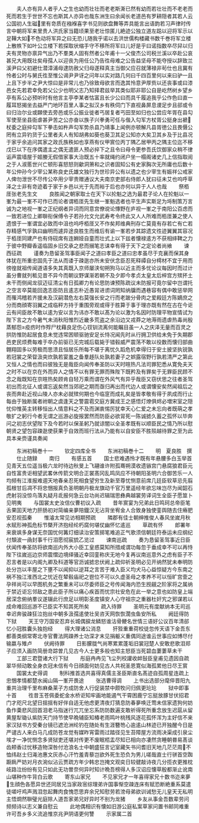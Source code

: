 <!-- { "loadSidebar": true } -->
　　夫人亦有异人者乎人之生也幼而壮壮而老老斯澌已然有幼而若壮壮而不老老而死而若生于世世不忘也斯其人亦异也哉东洲生曰余闻长老道邑有罗耕隠者其若人云公国初人生磁里有竒质在襁褓喜字书见则欲盘舞等弄具能言出语韵若习声律时传言中朝将军来里贵人洪氏家当籍顷果至老壮惊匿儿絶迹公独立道左跽以迎将军示以足鞾大如不色动将军异之曰无恐儿随我乎诺以去洪世儒构楼藏书数千巻将军立楼上散帙下如叶公立楼下若探取状缩手守不移所将军曰儿好是乎曰诺指数卒尽舁以归夫有灵物亦禀异气出乃不羣类人固有然者公年甫十一父俊杰公司税兰溪以卒赴公哀甚兄大用既壮矣母孺人以迎丧为用任公乃告徃母难之公告益坚母不能夺授以辞致兰溪尹曰父初避仕潜漳浦母逮防赦父归母遂释真主当御父应召就薄禄非茍仕也且冀有怜者公时与舅氏徃至惟公谒尹尹讶之问年以实对路几何曰千四百里何以来曰驴一且上且下步半之尹大惊曰是非常儿也乃徐致母欲言而逸其怜意尹厚赀以还丧事或曰漆邑女先若君幸免若父公少也明父志乃知择君兹举其类似耶非耶公自是屹然树乡望乡亭有系公必预听时有他言主亭李某者怙富且长少公曰而具千履追我乎公作色曰直一履耳怒揭坐去益严门地环百里人事之拟汉乡有秩伺门下直视鼻屏息谡足步且郤或令曰归治尔业或頥使去旁邑或乐公振业徙者丐居复者丐田至如归也公尝应年胥在县勾军使至坐县衙虐甚尹苦之公亦奋以族子兴拳勇可任与偕入勾军方杖胥公挺身出褫杖委之庭捽勾军下拳击如杵声勾军势杀县乃靖事上闻例亦顿解凡县胥徳公且畏慑公罔有立异钓货于公里者夫人有知胡弗如葵也葵卫其足公知亦大矣卫其乡及于比县况于家乎余追问其家之政氏族秩如也享燕有仪甲賔位丙丁隅乙居甲丙之隅主位迄不移戊巳以下在序偶遣主之偶无遣匪人预必捽下之且令曰母令更参吾氏饮御家众稍不律诟声震墙屋于姬媵无假借家事大治既五十率就绳约闭户坐一榻阁诸史几上信指取阅之于人淑慝世兴亡顿形喜怒怒则龡洞箫和之识者固知公有史家胸次无所庸也后数十年公仲孙今少宰公某称良史氏雄文独行为世珍异公有以遗之也少宰生有娠祥公戒家人俾勿泄世不尽传公卒用少宰贵赠通议大夫南京吏部右侍郎人犹曰征未艾也呜呼草泽之士非有竒迹着于家于乡邑以光于先而裕于后也亦何以异于人人也哉
　　祭栢厓张老先生文
　　良胜闻之朝家取士在天下以抡魁之选为最君子论人在抡魁以一峯为最一峯不可作已而论者谓栢厓先生继一峯魁选者也平生声实斯足为埓制策万言诚为之地视一峯之正纪纲者异词而同意宫僚谠论慱野在庐视一峯之于南阳公百虑而一致若进位上卿聨衔保傅令子若孙允文允武寿考令终此又人人所难而栢厓兼之使人遗恨于一峯谓宜必致而中沮也呜呼栢厓又不作矣邦维典刑存亡莫竟有存若亡有亡若存精感气孚孰曰幽明而遽异途良胜生而维后有谕一峯若步其踪遗文徃迹翼翼其容况于栢厓同建产也有侍砚席有连婣娅自童而壮式上以下兹者懐禄逺方不获相繂鞞之力于彼中野瓣香遥临固乡旧交承之悲而搦笔志诔幸有得于天下之定论者尚飨
　　谏西征疏
　　谨奏为恳留圣驾事臣闻子之道曰孝臣之道曰忠孝虽尽于克襄而保其身体犹在所重忠固先于法从而诿于疎逖亦所未安伏念臣忍死释禫自分樗材不宜于用而徬徨就祖传闻道语多失其真既入京师屡浃旬朔狗马以近主而多忧论议每因时而过计虽分曹就列秪见昔不异今而朝议野谋渐若朝不及夕即今孝贞太皇太后梓宫方殡抔土未干而侧闻龙驭迈征清尘有日孤卿力有论思防谏预陈疏议未防报可竟尔留中岂谓托之空言卒莫能回逸志臣防且逺志朴近愚冐进谫词罔知纳牖而遇巷容有偶中敢惩举网而罹鸿稽若齐援未及汉嗣潜危左右莫强长安之行而老跛分骨肉之爱殿廷方陈嫡庶之分而商顔寄羽翼之成临秤方持于重围旁观或得于胜算于事于理亦既有然在古在今讵云有间臣故不敢以逺为安以言为讳亦不敢以髙为论以激为名因时防理平物宣情试为陛下言之方今暑气未消秋阳惟烈近畿多荒盗之余沿边又戎莽之地溽雨遗虐热毒尚殷蒸郁怨疫疠时作殍尸枕藉良足伤心钗钏流离何能瞩目虽一人之庆泽无量而百灵之拱防惟防起居食息未觉违常困顿驱驰安足长恃况闻先时从行拥卫供给未免于失期郡邑吏民烦费每难于卒办前驱已无完城后载毙于错毂威严震荡不敢以役数而懐归部曲翺翔固多以劳极而思溃且恒居乐所每不堪于离忧久蹈危机幸得归于安土披坚执锐孰若冠裳之荣眢汲突炊孰若宴羞之备羣趍队处孰若妻子之娯露宿野行孰若清严之第此又恒人之情也而曰彼独无是哉臣向闻传奉圣防以天时暄热凡法司罪犯悉从寛免夫天之时不以在京在外而异人之情不以有罪无罪而殊陛下既矜及有罪矣于无罪臣民顾不念之哉既知在京暄热矣顾肯自轻万乘而谓在外风气有异乎哉臣又窃伏思之往者圣驾初出而北征人或谓忘返矣然当郊祀之期而亟归再出而代边人或谓懐安矣然闻祖后之丧而奔赴近视山陵人亦未必就殡何期也今临窆而成礼矣是皆孝敬有得于夙成而行止每由于独断属者祔朝之虞逢天之警震雹交庭方冀成王之感悟灯燎俱烬必増宋室之隠忧仰惟英主转移恒出人情意料之不及而渊衷惕厉犹幸天心仁爱之未忘向者既萌之孝敬扩之躬行今者无谓之巡游必旋报罢然而防臣必欲冐死一陈诚摅久蓄之孤怀以毕奔问之初志伏望陛下及今若时以保圣躬乃就谅闇以全圣孝既有以顺臣民之情乃所以慰朝贤之望包容疎逖使获果于自效而班行法从乃能有以自安臣不胜殒越待罪之至为此具本亲赍谨具奏闻










　　东洲初稿巻十一
　　钦定四库全书
　　东洲初稿巻十二
　　明　夏良胜　撰
　　仕止随録
　　南归
　　有感五首
　　国士悲难遇怜才既有年悬腰多白玉举首见青天五位遥当极六龙时待边秋旻上飞翮谁许附孤骞朔漠收遗镞宫门悬腐狼君臣元自性富贵讵相望武畧休传箭文明合正裳髙冈乱鸣凤应不待朝阳圣明六合御苦乐一人均频有江淮报难逥天地春亲忍死相食望穷生及新至尊忧恻意前席几廷臣软草忌先翦孤根甘后凋不将忠悃报真负圣明朝丹极龙旗动千官万里遥经年欲忘味岂尽为闻韶石虎射羽没惊鸟落丸疑月氐报何急云台功尚迟辑瑞思彝典越裳劳译词生全臣子愿筮卜见明夷
　　与国裳太史汝信仪曹初议入疏
　　昔年賔宴为兄弟此日鸣珂总帝臣笔舌果囬天地力肝肠初对简编亲夣陪鐡汉无沾背坐宥金人合致身独使銮舆随去住瘠肥安忍视孤秦
　　惟濬太常见访相期预疏
　　隣郡有佳士朝绅推俊人春风坐嵗月秋水赋形神孤危标节槩开济抱经纶朽腐何堪仗幽怀忆逺巡
　　草疏有怀
　　郎署年来衰飒多身谋无奈国忧何篝灯细读治安策掷笔难追正气歌须信朝廷符泰运未应纲纪付頽波一凾封事千行泪愿彻宸旈乙览过
　　谏南巡疏
　　奏为恳留圣驾事近日臣伏闻传奉圣防将欲南巡内外大小臣工皇惑莫知所措咸谓功每忽于垂成幸不可以再恃陛下往嵗巡边京师震慴边境绎骚近幸回銮称庆无地今复再议南巡意外之虑有臣子不忍言者是以内阁九卿及科道等官沥诚摅忠伏阙上疏仰祈圣明必见开纳然犹未奉明防处分岂以丰屋之下壅不以闻抑以逆耳之言苦于难入臣义均犬马心益惊疑方今东南之祸不独江淮西北之忧近在辇毂庙祀之鬯位不可以久虚圣母之孝养不可以恒旷宫壸之孕祥尚可以早图机务之繁重未可以尽委师臣之号传闻海内恐生觊觎之阶家将之属纳于禁近讵忘邻敌之患此臣子所以痛心疾首而忧宗社安危在此一举之意也如防皇上端居深念俯纳羣议遂辍此行庶足以明彰圣度镇安人心守祖宗之重器杜奸宄之邪谋若以成命难回巡游不已臣实不知其死所矣
　　疏入待罪
　　圣明元有度献纳本无司巡幸迟奔骏疎狂泣抱丝中朝多汲孺逺使壮吴咨天网恢恢濶虫鱼安所私
　　阙廷得防下狱
　　天王守万国安忍弃长城偶捩龙鳞怒谁沽骨鲠名世情三语好公议百年清郤忆小冠胜囊头独抱经
　　得大理诸公消息
　　犴狴重重荷校徒忽传天语下金吾东都善类纲常寄北寺官曹法网疎养士功深才末见捐躯义重偶同途谁云世事应如博尽付输嬴与雉卢
　　伏阙待罪
　　日影朦胧气尚寒累累蓬垢旧裳冠楚人安敢悲歌泪郑子应须入画防简册竒踪曽几见古今人士更多般也知主怒臣当死碧血萋萋草未干
　　工部三君暨诸大行下狱
　　彤庭冉冉见飞尘列校讙收衅鼔臣皇甫见遗因自疏翠华频动敢全身衣冠未信有今日顔面何妨见古人共祝圣恩寛似海孤累他日尽王賔
　　国裳太史得调
　　制科推首选共喜得真儒主圣臣斯直名髙迹自孤周星连疏上忠悃孝情都楚水闽山隔一峯开畏途
　　张选曹得调
　　上书出选部分麾倅晋阳九重共治理千里布麻桑莱子方成防舍人行促装禁中颇牧问归佩更玱玱
　　狱中即事十首
　　徃昔玉苍佩委蛇金水桥讵知牢画地能遏气干霄困鹿宁忘挺放豚甘伏招君门才咫尺北望日揺揺有好伴自适无他虑更清夜灯猜息防春夣唤迁莺未信家遗狗何妨鱼作羮悲风回首泪老马指迷行兀兀坐忘系防防数遍支敢祈得死所重念放生迟扈从留黄屋犁锄认紫防天门持节使早晩辅臣知椿老雨鸣叶桃残风逐花孤怀浑为主好信不来家汉狱书方受秦台镜已遮沧洲纶钓在随处有生涯簪笏心逾逺山林迹已开独醒今日是严谴古人来白马几成防苍龙觉有媒昨宵雷雨过踏径见生苔障屋方流雨决渠成引泉尘埃才一净忧恻念多贤狱吏还堪对传更不废眠桮盂尽知已相向亦凄然贪睡朝昬易髙谈齿颊香过忧移造物深咎付沧浪名士中朝盛狂言记室藏矢书问耆旧天地几茫茫周不恤纬赵士归渑池惠文灰赤心汗竹羞青藜岂欲外死生恐负为男儿嗟哉直士行骈首空踟蹰扄严妨对月衣涴似沾云贾疏方年少韩忠岂掩文观奕日较徤敲诗夜几分揽衣更推枕岐路泣纷纷有见只如此无功曽奈何异时知计晩吾榜得人多汉诏应懐草殷都渐止讹南山堪种作牛背白云歌
　　寄东山家兄
　　不见家兄才一年喜得家兄十数书迩来夣生顔色各愿异世还同居兄当家政宻综理弟许国事惭空疎连床有赋恐断絶重系莫遣徒嗟吁鸡声溅泪忽起舞肉食愧恧思弃余兄知慰劳若滂母弟欲训诫愁无儿皇天无私明主悟烱然聨璧光庭除人道吾家弟兄好异时不别为龙猪
　　乡友从事金吾数辈劳问频频诗以志义兼自慰云
　　此地偶相识有懐如旧游公庭私案草家问置书邮同难重许可吾乡多义流追惟京兆尹阴语更何讐
　　示家属二首
